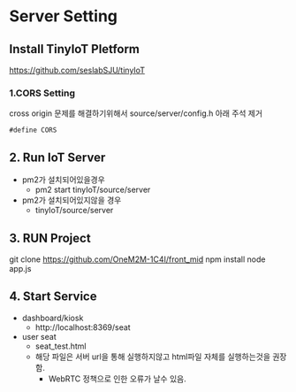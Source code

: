 # Server Setting

## Install TinyIoT Pletform
https://github.com/seslabSJU/tinyIoT

### 1.CORS Setting
cross origin 문제를 해결하기위해서 source/server/config.h 아래 주석 제거
```
#define CORS
```

## 2. Run IoT Server
- pm2가 설치되어있을경우  
  - pm2 start tinyIoT/source/server
- pm2가 설치되어있지않을 경우
  - tinyIoT/source/server

## 3. RUN Project
git clone https://github.com/OneM2M-1C4I/front_mid
npm install
node app.js

## 4. Start Service
- dashboard/kiosk
  - http://localhost:8369/seat
- user seat
  - seat_test.html
  - 해당 파일은 서버 url을 통해 실행하지않고 html파일 자체를 실행하는것을 권장함.
    - WebRTC 정책으로 인한 오류가 날수 있음.
